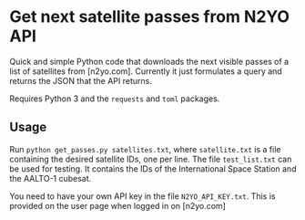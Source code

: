 
# Get next satellite passes from N2YO API

Quick and simple Python code that downloads the next visible passes of a list of satellites
from [n2yo.com]. Currently it just formulates a query and returns the JSON that the API
returns.

Requires Python 3 and the `requests` and `toml` packages.

## Usage

Run `python get_passes.py satellites.txt`, where `satellite.txt` is a file containing the
desired satellite IDs, one per line. The file `test_list.txt` can be used for testing. It
contains the IDs of the International Space Station and the AALTO-1 cubesat.

You need to have your own API key in the file `N2YO_API_KEY.txt`. This is provided on the
user page when logged in on [n2yo.com]

